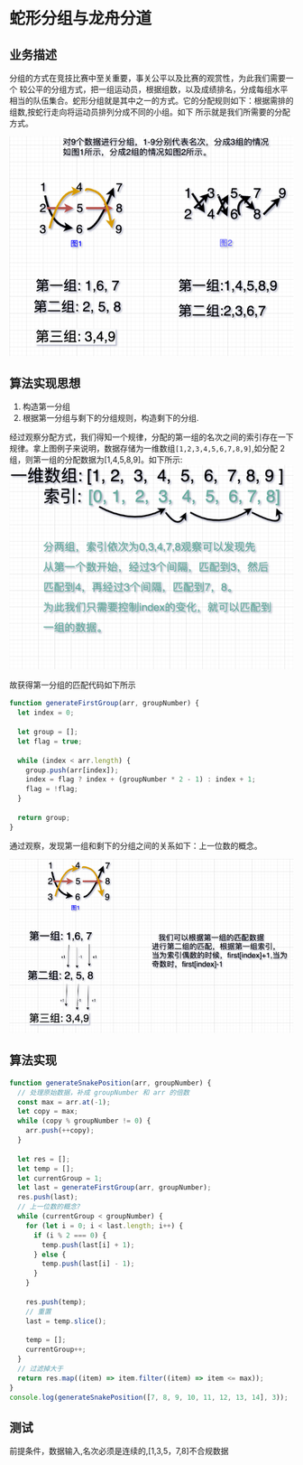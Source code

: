 # 蛇形分组与龙舟分道

## 业务描述

分组的方式在竞技比赛中至关重要，事关公平以及比赛的观赏性，为此我们需要一个 较公平的分组方式，把一组运动员，根据组数，以及成绩排名，分成每组水平相当的队伍集合。蛇形分组就是其中之一的方式。它的分配规则如下：根据需排的组数,按蛇行走向将运动员排列分成不同的小组。如下
所示就是我们所需要的分配方式。

<img src="./蛇形分组示意图.png">

## 算法实现思想

1. 构造第一分组
2. 根据第一分组与剩下的分组规则，构造剩下的分组.

经过观察分配方式，我们得知一个规律，分配的第一组的名次之间的索引存在一下规律。拿上图例子来说明，数据存储为一维数组`[1,2,3,4,5,6,7,8,9]`,如分配 2 组，则第一组的分配数据为[1,4,5,8,9]。如下所示:
<img src="./索引规律.png">

故获得第一分组的匹配代码如下所示

```js
function generateFirstGroup(arr, groupNumber) {
  let index = 0;

  let group = [];
  let flag = true;

  while (index < arr.length) {
    group.push(arr[index]);
    index = flag ? index + (groupNumber * 2 - 1) : index + 1;
    flag = !flag;
  }

  return group;
}
```

通过观察，发现第一组和剩下的分组之间的关系如下：上一位数的概念。

<img src="./第一组数据匹配剩余组.png">

## 算法实现

```js
function generateSnakePosition(arr, groupNumber) {
  // 处理原始数据，补成 groupNumber 和 arr 的倍数
  const max = arr.at(-1);
  let copy = max;
  while (copy % groupNumber != 0) {
    arr.push(++copy);
  }

  let res = [];
  let temp = [];
  let currentGroup = 1;
  let last = generateFirstGroup(arr, groupNumber);
  res.push(last);
  // 上一位数的概念?
  while (currentGroup < groupNumber) {
    for (let i = 0; i < last.length; i++) {
      if (i % 2 === 0) {
        temp.push(last[i] + 1);
      } else {
        temp.push(last[i] - 1);
      }
    }

    res.push(temp);
    // 重置
    last = temp.slice();

    temp = [];
    currentGroup++;
  }
  // 过滤掉大于
  return res.map((item) => item.filter((item) => item <= max));
}
console.log(generateSnakePosition([7, 8, 9, 10, 11, 12, 13, 14], 3));
```

## 测试

前提条件，数据输入,名次必须是连续的,[1,3,5，7,8]不合规数据
